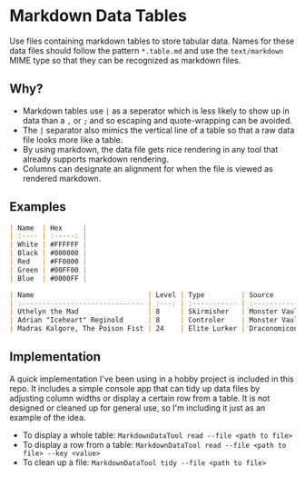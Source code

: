 # Markdown Data Tables

Use files containing markdown tables to store tabular data. Names for these data files should follow the 
pattern `*.table.md` and use the `text/markdown` MIME type so that they can be recognized as markdown files.

## Why?

- Markdown tables use `|` as a seperator which is less likely to show up in data than a `,` or `;` and so 
  escaping and quote-wrapping can be avoided.
- The `|` separator also mimics the vertical line of a table so that a raw data file looks more like a table.
- By using markdown, the data file gets nice rendering in any tool that already supports markdown rendering.
- Columns can designate an alignment for when the file is viewed as rendered markdown.

## Examples

```md
| Name  | Hex     |
| :---- | :-----: |
| White | #FFFFFF |
| Black | #000000 |
| Red   | #FF0000 |
| Green | #00FF00 |
| Blue  | #0000FF |
```

```md
| Name                            | Level | Type         | Source                                          |
| :------------------------------ | :---: | :----------- | :---------------------------------------------- |
| Uthelyn the Mad                 | 8     | Skirmisher   | Monster Vault: Threats to the Nentir Vale, p.17 |
| Adrian "Iceheart" Reginold      | 8     | Controler    | Monster Vault: Threats to the Nentir Vale, p.18 |
| Madras Kalgore, The Poison Fist | 24    | Elite Lurker | Draconomicon: Chromatic Dragons, p.247          |
```

## Implementation

A quick implementation I've been using in a hobby project is included in this repo. It includes a simple
console app that can tidy up data files by adjusting column widths or display a certain row from a table.
It is not designed or cleaned up for general use, so I'm including it just as an example of the idea.

- To display a whole table: `MarkdownDataTool read --file <path to file>`
- To display a row from a table: `MarkdownDataTool read --file <path to file> --key <value>`
- To clean up a file: `MarkdownDataTool tidy --file <path to file>`
